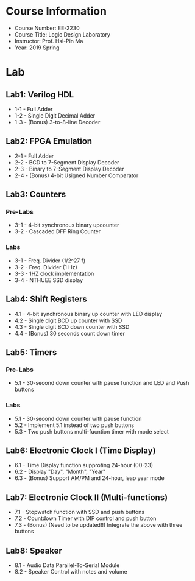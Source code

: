 # Course Information
* Course Number: EE-2230
* Course Title: Logic Design Laboratory
* Instructor: Prof. Hsi-Pin Ma
* Year: 2019 Spring
# Lab
## Lab1: Verilog HDL
* 1-1 - Full Adder
* 1-2 - Single Digit Decimal Adder
* 1-3 - (Bonus) 3-to-8-line Decoder

## Lab2: FPGA Emulation
* 2-1 - Full Adder
* 2-2 - BCD to 7-Segment Display Decoder
* 2-3 - Binary to 7-Segment Display Decoder
* 2-4 - (Bonus) 4-bit Usigned Number Comparator

## Lab3: Counters
### Pre-Labs
* 3-1 - 4-bit synchronous binary upcounter
* 3-2 - Cascaded DFF Ring Counter
### Labs
* 3-1 - Freq. Divider (1/2^27 f)
* 3-2 - Freq. Divider (1 Hz)
* 3-3 - 1HZ clock implementation
* 3-4 - NTHUEE SSD display

## Lab4: Shift Registers
* 4.1 - 4-bit synchronous binary up counter with LED display
* 4.2 - Single digit BCD up counter with SSD
* 4.3 - Single digit BCD down counter with SSD
* 4.4 - (Bonus) 30 seconds count down timer

## Lab5: Timers
### Pre-Labs
* 5.1 - 30-second down counter with pause function and LED and Push buttons
### Labs
* 5.1 - 30-second down counter with pause function
* 5.2 - Implement 5.1 instead of two push buttons
* 5.3 - Two push buttons multi-fucntion timer with mode select

## Lab6: Electronic Clock I (Time Display)
* 6.1 - Time Display function supproting 24-hour (00-23)
* 6.2 - Display "Day", "Month", "Year"
* 6.3 - (Bonus) Support AM/PM and 24-hour, leap year mode

## Lab7: Electronic Clock II (Multi-functions)
* 7.1 - Stopwatch function with SSD and push buttons
* 7.2 - Countdown Timer with DIP control and push button
* 7.3 - (Bonus) (Need to be updated!!)
        Integrate the above with three buttons

## Lab8: Speaker
* 8.1 - Audio Data Parallel-To-Serial Module 
* 8.2 - Speaker Control with notes and volume
